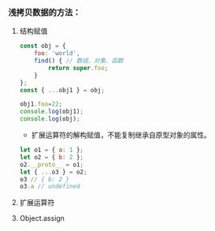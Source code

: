 ### 浅拷贝数据的方法：

1. 结构赋值
    ```js
    const obj = {
        foo: 'world',
        find() { // 数组、对象、函数
            return super.foo;
        }
    };
    const { ...obj1 } = obj;

    obj1.foo=22;
    console.log(obj1);
    console.log(obj);
    ```
    * 扩展运算符的解构赋值，不能复制继承自原型对象的属性。
    ```js
    let o1 = { a: 1 };
    let o2 = { b: 2 };
    o2.__proto__ = o1;
    let { ...o3 } = o2;
    o3 // { b: 2 }
    o3.a // undefined
    ```

2. 扩展运算符
3. Object.assign